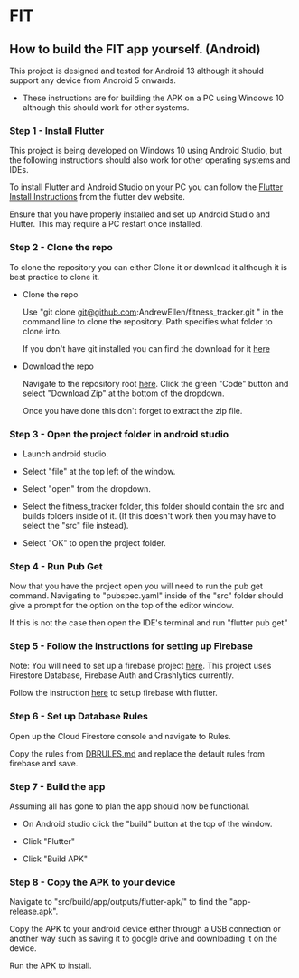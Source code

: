 # FIT

## How to build the FIT app yourself. (Android)

This project is designed and tested for Android 13 although it should support any device from Android 5 onwards. 

* These instructions are for building the APK on a PC using Windows 10 although this should work for other systems.


### Step 1 - Install Flutter

This project is being developed on Windows 10 using Android Studio, but the following instructions should also work for other operating systems and IDEs. 

To install Flutter and Android Studio on your PC you can follow the [Flutter Install Instructions](https://docs.flutter.dev/get-started/install) from the flutter dev website.

Ensure that you have properly installed and set up Android Studio and Flutter. This may require a PC restart once installed.

### Step 2 - Clone the repo

To clone the repository you can either Clone it or download it although it is best practice to clone it.

- Clone the repo

  Use "git clone git@github.com:AndrewEllen/fitness_tracker.git <path>" in the command line to clone the repository. Path specifies what folder to clone into.

  If you don't have git installed you can find the download for it [here](https://git-scm.com/downloads)


- Download the repo

  Navigate to the repository root [here](https://github.com/AndrewEllen/fitness_tracker). Click the green "Code" button and select "Download Zip" at the bottom of the dropdown.

  Once you have done this don't forget to extract the zip file.


### Step 3 - Open the project folder in android studio

- Launch android studio.

- Select "file" at the top left of the window.

- Select "open" from the dropdown.

- Select the fitness_tracker folder, this folder should contain the src and builds folders inside of it. (If this doesn't work then you may have to select the "src" file instead).

- Select "OK" to open the project folder.


### Step 4 - Run Pub Get

Now that you have the project open you will need to run the pub get command. Navigating to "pubspec.yaml" inside of the "src" folder should give a prompt for the option on the top of the editor window.

If this is not the case then open the IDE's terminal and run "flutter pub get"


### Step 5 - Follow the instructions for setting up Firebase

Note: You will need to set up a firebase project [here](https://firebase.google.com/). This project uses Firestore Database, Firebase Auth and Crashlytics currently.

Follow the instruction [here](https://firebase.google.com/docs/flutter/setup?platform=android) to setup firebase with flutter.


### Step 6 - Set up Database Rules

Open up the Cloud Firestore console and navigate to Rules.

Copy the rules from [DBRULES.md](DBRULES.md) and replace the default rules from firebase and save.


### Step 7 - Build the app

Assuming all has gone to plan the app should now be functional.

- On Android studio click the "build" button at the top of the window.

- Click "Flutter"

- Click "Build APK"


### Step 8 - Copy the APK to your device

Navigate to "src/build/app/outputs/flutter-apk/" to find the "app-release.apk".

Copy the APK to your android device either through a USB connection or another way such as saving it to google drive and downloading it on the device.

Run the APK to install.
